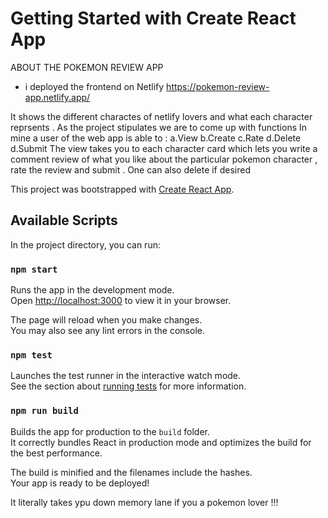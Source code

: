# Getting Started with Create React App
ABOUT THE POKEMON REVIEW APP 
* i deployed the frontend on Netlify 
https://pokemon-review-app.netlify.app/

It shows the different charactes of netlify lovers and what each character reprsents . 
As the project stipulates we are to come up with  functions 
In mine a user of the web app is able to :
    a.View
    b.Create 
    c.Rate 
    d.Delete
    d.Submit
 The view takes you to each character card which lets you write a comment review of what you like about the particular pokemon character  , rate the review and submit . One can also delete if desired  


This project was bootstrapped with [Create React App](https://github.com/facebook/create-react-app).

## Available Scripts

In the project directory, you can run:

### `npm start`

Runs the app in the development mode.\
Open [http://localhost:3000](http://localhost:3000) to view it in your browser.

The page will reload when you make changes.\
You may also see any lint errors in the console.

### `npm test`

Launches the test runner in the interactive watch mode.\
See the section about [running tests](https://facebook.github.io/create-react-app/docs/running-tests) for more information.

### `npm run build`

Builds the app for production to the `build` folder.\
It correctly bundles React in production mode and optimizes the build for the best performance.

The build is minified and the filenames include the hashes.\
Your app is ready to be deployed!

It literally takes ypu down memory lane if you a pokemon lover !!!